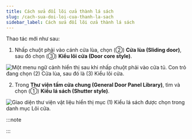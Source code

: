 ```yaml
---
title: Cách sửa đổi lõi cửa thành lá sách
slug: /cach-sua-doi-loi-cua-thanh-la-sach
sidebar_label: Cách sửa đổi lõi cửa thành lá sách
---
```


Thao tác mới như sau:

1. Nhấp chuột phải vào cánh cửa lùa, chọn (②) **Cửa lùa (Sliding door)**, sau đó chọn (③) **Kiểu lõi cửa (Door core style)**.

![Một menu ngữ cảnh hiển thị sau khi nhấp chuột phải vào cửa tủ. Con trỏ đang chọn (2) Cửa lùa, sau đó là (3) Kiểu lõi cửa.](https://storage.googleapis.com/jegavn_kb/images/4a9aef82-3f0c-4588-9780-00168869c30a.png)

2. Trong **Thư viện tấm cửa chung (General Door Panel Library)**, tìm và chọn (①) **Kiểu lá sách (Shutter style)**.

![Giao diện thư viện vật liệu hiển thị mục (1) Kiểu lá sách được chọn trong danh mục Lõi cửa.](https://storage.googleapis.com/jegavn_kb/images/28f27559-597e-424a-a29f-37e36bc27fd7.png)

:::note

:::